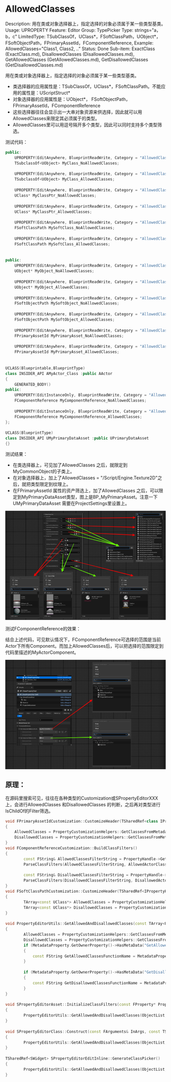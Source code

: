 # AllowedClasses

Description: 用在类或对象选择器上，指定选择的对象必须属于某一些类型基类。
Usage: UPROPERTY
Feature: Editor
Group: TypePicker
Type: strings="a，b，c"
LimitedType: TSubClassOf，UClass*，FSoftClassPath，UObject*，FSoftObjectPath，FPrimaryAssetId，FComponentReference,
Example: AllowedClasses="Class1, Class2, ..”
Status: Done
Sub-item: ExactClass (ExactClass.md), DisallowedClasses (DisallowedClasses.md), GetAllowedClasses (GetAllowedClasses.md), GetDisallowedClasses (GetDisallowedClasses.md)

用在类或对象选择器上，指定选择的对象必须属于某一些类型基类。

- 类选择器的应用属性是：TSubClassOf，UClass*，FSoftClassPath。不能应用的属性是：UScriptStruct*
- 对象选择器的应用属性是：UObject*， FSoftObjectPath，FPrimaryAssetId，FComponentReference
- 这些选择器往往会显示出一大串对象资源来供选择，因此就可以用AllowedClasses来限定其必须属于的类型。
- AllowedClasses里可以用逗号隔开多个类型，因此可以同时支持多个类型筛选。

测试代码：

```cpp
public:
	UPROPERTY(EditAnywhere, BlueprintReadWrite, Category = "AllowedClassesTest|TSubclassOf")
	TSubclassOf<UObject> MyClass_NoAllowedClasses;

	UPROPERTY(EditAnywhere, BlueprintReadWrite, Category = "AllowedClassesTest|TSubclassOf", meta = (AllowedClasses = "MyCommonObject"))
	TSubclassOf<UObject> MyClass_AllowedClasses;

	UPROPERTY(EditAnywhere, BlueprintReadWrite, Category = "AllowedClassesTest|UClass*")
	UClass* MyClassPtr_NoAllowedClasses;

	UPROPERTY(EditAnywhere, BlueprintReadWrite, Category = "AllowedClassesTest|UClass*", meta = (AllowedClasses = "MyCommonObject"))
	UClass* MyClassPtr_AllowedClasses;

	UPROPERTY(EditAnywhere, BlueprintReadWrite, Category = "AllowedClassesTest|FSoftClassPath")
	FSoftClassPath MySoftClass_NoAllowedClasses;

	UPROPERTY(EditAnywhere, BlueprintReadWrite, Category = "AllowedClassesTest|FSoftClassPath", meta = (AllowedClasses = "MyCommonObject"))
	FSoftClassPath MySoftClass_AllowedClasses;

	
public:
	UPROPERTY(EditAnywhere, BlueprintReadWrite, Category = "AllowedClassesTest|FSoftObjectPath")
	UObject* MyObject_NoAllowedClasses;

	UPROPERTY(EditAnywhere, BlueprintReadWrite, Category = "AllowedClassesTest|FSoftObjectPath", meta = (AllowedClasses = "/Script/Engine.Texture2D"))
	UObject* MyObject_AllowedClasses;

	UPROPERTY(EditAnywhere, BlueprintReadWrite, Category = "AllowedClassesTest|FSoftObjectPath")
	FSoftObjectPath MySoftObject_NoAllowedClasses;

	UPROPERTY(EditAnywhere, BlueprintReadWrite, Category = "AllowedClassesTest|FSoftObjectPath", meta = (AllowedClasses = "/Script/Engine.Texture2D"))
	FSoftObjectPath MySoftObject_AllowedClasses;

	UPROPERTY(EditAnywhere, BlueprintReadWrite, Category = "AllowedClassesTest|FPrimaryAssetId")
	FPrimaryAssetId MyPrimaryAsset_NoAllowedClasses;

	UPROPERTY(EditAnywhere, BlueprintReadWrite, Category = "AllowedClassesTest|FPrimaryAssetId", meta = (AllowedClasses = "MyPrimaryDataAsset"))
	FPrimaryAssetId MyPrimaryAsset_AllowedClasses;
	
	
UCLASS(Blueprintable,BlueprintType)
class INSIDER_API AMyActor_Class :public AActor
{
	GENERATED_BODY()
public:
	UPROPERTY(EditInstanceOnly, BlueprintReadWrite, Category = "AllowedClassesTest|FComponentReference", meta = (UseComponentPicker))
	FComponentReference MyComponentReference_NoAllowedClasses;

	UPROPERTY(EditInstanceOnly, BlueprintReadWrite, Category = "AllowedClassesTest|FComponentReference", meta = (UseComponentPicker,AllowedClasses = "MyActorComponent"))
	FComponentReference MyComponentReference_AllowedClasses;
};

UCLASS(BlueprintType)
class INSIDER_API UMyPrimaryDataAsset :public UPrimaryDataAsset
{}
```

测试结果：

- 在类选择器上，可见加了AllowedClasses 之后，就限定到MyCommonObject的子类上。
- 在对象选择器上，加上了AllowedClasses = "/Script/Engine.Texture2D"之后，就把类型限定到纹理上。
- 在FPrimaryAssetId 属性的资产筛选上，加了AllowedClasses 之后，可以限定到MyPrimaryDataAsset类型，图上是BP_MyPrimaryAsset。注意一下UMyPrimaryDataAsset 需要在ProjectSettings里设置上。

![AllowClasses.jpg](AllowedClasses/AllowClasses.jpg)

测试FComponentReference的效果：

结合上述代码，可见默认情况下，FComponentReference可选择的范围是当前Actor下所有Component。而加上AllowedClasses后，可以把选择的范围限定到代码里描述的MyActorComponent。

![AllowClasses_ComponentReference.jpg](AllowedClasses/AllowClasses_ComponentReference.jpg)

## 原理：

在源码里搜索可见，往往在各种类型的Customization或SPropertyEditorXXX上，会进行AllowedClasses 和DisallowedClasses 的判断，之后再对类型进行IsChildOf的Filter筛选。

```cpp
void FPrimaryAssetIdCustomization::CustomizeHeader(TSharedRef<class IPropertyHandle> InStructPropertyHandle, class FDetailWidgetRow& HeaderRow, IPropertyTypeCustomizationUtils& StructCustomizationUtils)
{
	AllowedClasses = PropertyCustomizationHelpers::GetClassesFromMetadataString(StructPropertyHandle->GetMetaData("AllowedClasses"));
	DisallowedClasses = PropertyCustomizationHelpers::GetClassesFromMetadataString(StructPropertyHandle->GetMetaData("DisallowedClasses"));
}
void FComponentReferenceCustomization::BuildClassFilters()
{
		const FString& AllowedClassesFilterString = PropertyHandle->GetMetaData(NAME_AllowedClasses);
		ParseClassFilters(AllowedClassesFilterString, AllowedActorClassFilters, AllowedComponentClassFilters);

		const FString& DisallowedClassesFilterString = PropertyHandle->GetMetaData(NAME_DisallowedClasses);
		ParseClassFilters(DisallowedClassesFilterString, DisallowedActorClassFilters, DisallowedComponentClassFilters);
}
void FSoftClassPathCustomization::CustomizeHeader(TSharedRef<IPropertyHandle> InPropertyHandle, FDetailWidgetRow& HeaderRow, IPropertyTypeCustomizationUtils& StructCustomizationUtils)
{
		TArray<const UClass*> AllowedClasses = PropertyCustomizationHelpers::GetClassesFromMetadataString(PropertyHandle->GetMetaData("AllowedClasses"));
		TArray<const UClass*> DisallowedClasses = PropertyCustomizationHelpers::GetClassesFromMetadataString(PropertyHandle->GetMetaData("DisallowedClasses"));
}

void PropertyEditorUtils::GetAllowedAndDisallowedClasses(const TArray<UObject*>& ObjectList, const FProperty& MetadataProperty, TArray<const UClass*>& AllowedClasses, TArray<const UClass*>& DisallowedClasses, bool bExactClass, const UClass* ObjectClass)
{
		AllowedClasses = PropertyCustomizationHelpers::GetClassesFromMetadataString(MetadataProperty.GetOwnerProperty()->GetMetaData("AllowedClasses"));
		DisallowedClasses = PropertyCustomizationHelpers::GetClassesFromMetadataString(MetadataProperty.GetOwnerProperty()->GetMetaData("DisallowedClasses"));
		if (MetadataProperty.GetOwnerProperty()->HasMetaData("GetAllowedClasses"))
		{
			const FString GetAllowedClassesFunctionName = MetadataProperty.GetOwnerProperty()->GetMetaData("GetAllowedClasses");
		}
		
		if (MetadataProperty.GetOwnerProperty()->HasMetaData("GetDisallowedClasses"))
		{
			const FString GetDisallowedClassesFunctionName = MetadataProperty.GetOwnerProperty()->GetMetaData("GetDisallowedClasses");
		}
}

void SPropertyEditorAsset::InitializeClassFilters(const FProperty* Property)
{
		PropertyEditorUtils::GetAllowedAndDisallowedClasses(ObjectList, *MetadataProperty, AllowedClassFilters, DisallowedClassFilters, bExactClass, ObjectClass);
}

void SPropertyEditorClass::Construct(const FArguments& InArgs, const TSharedPtr< FPropertyEditor >& InPropertyEditor)
{
		PropertyEditorUtils::GetAllowedAndDisallowedClasses(ObjectList, *Property, AllowedClassFilters, DisallowedClassFilters, false);
}

TSharedRef<SWidget> SPropertyEditorEditInline::GenerateClassPicker()
{
		PropertyEditorUtils::GetAllowedAndDisallowedClasses(ObjectList, *Property, AllowedClassFilters, DisallowedClassFilters, false);
}
```